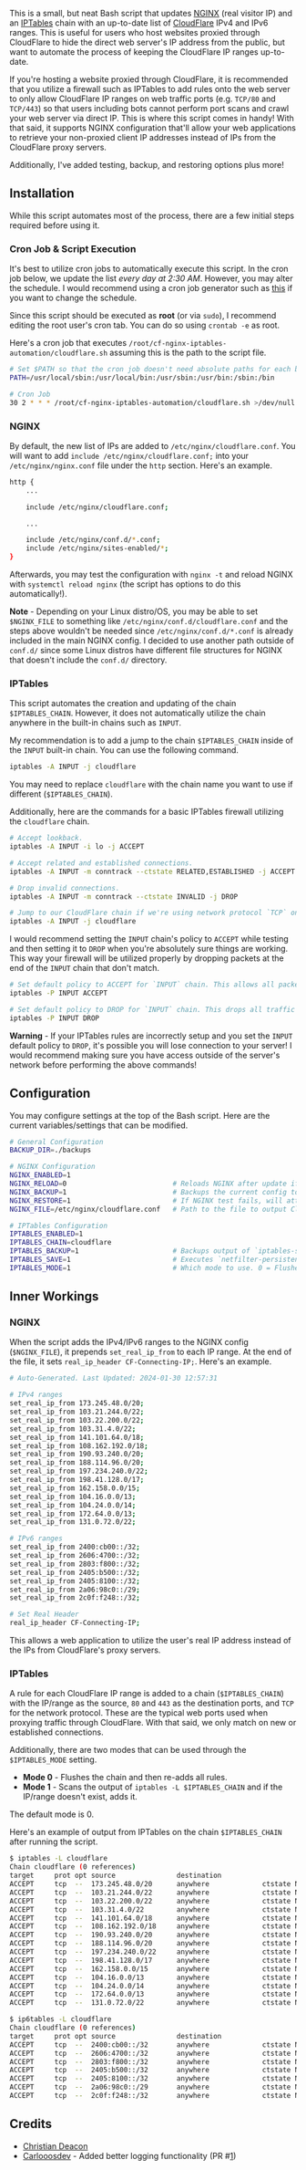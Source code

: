 This is a small, but neat Bash script that updates [NGINX](https://www.nginx.com/) (real visitor IP) and an [IPTables](https://en.wikipedia.org/wiki/Iptables) chain with an up-to-date list of [CloudFlare](https://www.cloudflare.com/) IPv4 and IPv6 ranges. This is useful for users who host websites proxied through CloudFlare to hide the direct web server's IP address from the public, but want to automate the process of keeping the CloudFlare IP ranges up-to-date.

If you're hosting a website proxied through CloudFlare, it is recommended that you utilize a firewall such as IPTables to add rules onto the web server to only allow CloudFlare IP ranges on web traffic ports (e.g. `TCP/80` and `TCP/443`) so that users including bots cannot perform port scans and crawl your web server via direct IP. This is where this script comes in handy! With that said, it supports NGINX configuration that'll allow your web applications to retrieve your non-proxied client IP addresses instead of IPs from the CloudFlare proxy servers.

Additionally, I've added testing, backup, and restoring options plus more!

## Installation
While this script automates most of the process, there are a few initial steps required before using it.

### Cron Job & Script Execution
It's best to utilize cron jobs to automatically execute this script. In the cron job below, we update the list *every day at 2:30 AM*. However, you may alter the schedule. I would recommend using a cron job generator such as [this](https://crontab.guru/) if you want to change the schedule.

Since this script should be executed as **root** (or via `sudo`), I recommend editing the root user's cron tab. You can do so using `crontab -e` as root.

Here's a cron job that executes `/root/cf-nginx-iptables-automation/cloudflare.sh` assuming this is the path to the script file.

```bash
# Set $PATH so that the cron job doesn't need absolute paths for each binary.
PATH=/usr/local/sbin:/usr/local/bin:/usr/sbin:/usr/bin:/sbin:/bin

# Cron Job
30 2 * * * /root/cf-nginx-iptables-automation/cloudflare.sh >/dev/null 2>&1
```

### NGINX
By default, the new list of IPs are added to `/etc/nginx/cloudflare.conf`. You will want to add `include /etc/nginx/cloudflare.conf;` into your `/etc/nginx/nginx.conf` file under the `http` section. Here's an example.

```bash
http {
    ...

	include /etc/nginx/cloudflare.conf;

    ...

	include /etc/nginx/conf.d/*.conf;
	include /etc/nginx/sites-enabled/*;
}
```

Afterwards, you may test the configuration with `nginx -t` and reload NGINX with `systemctl reload nginx` (the script has options to do this automatically!).

**Note** - Depending on your Linux distro/OS, you may be able to set `$NGINX_FILE` to something like `/etc/nginx/conf.d/cloudflare.conf` and the steps above wouldn't be needed since `/etc/nginx/conf.d/*.conf` is already included in the main NGINX config. I decided to use another path outside of `conf.d/` since some Linux distros have different file structures for NGINX that doesn't include the `conf.d/` directory.

### IPTables
This script automates the creation and updating of the chain `$IPTABLES_CHAIN`. However, it does not automatically utilize the chain anywhere in the built-in chains such as `INPUT`.

My recommendation is to add a jump to the chain `$IPTABLES_CHAIN` inside of the `INPUT` built-in chain. You can use the following command.

```bash
iptables -A INPUT -j cloudflare
```

You may need to replace `cloudflare` with the chain name you want to use if different (`$IPTABLES_CHAIN`).

Additionally, here are the commands for a basic IPTables firewall utilizing the `cloudflare` chain.

```bash
# Accept lookback.
iptables -A INPUT -i lo -j ACCEPT

# Accept related and established connections.
iptables -A INPUT -m conntrack --ctstate RELATED,ESTABLISHED -j ACCEPT

# Drop invalid connections.
iptables -A INPUT -m conntrack --ctstate INVALID -j DROP

# Jump to our CloudFlare chain if we're using network protocol `TCP` on destination ports 80 and 443.
iptables -A INPUT -j cloudflare
```

I would recommend setting the `INPUT` chain's policy to `ACCEPT` while testing and then setting it to `DROP` when you're absolutely sure things are working. This way your firewall will be utilized properly by dropping packets at the end of the `INPUT` chain that don't match.

```bash
# Set default policy to ACCEPT for `INPUT` chain. This allows all packets in `INPUT` chain unless if matched against a non-accept rule.
iptables -P INPUT ACCEPT

# Set default policy to DROP for `INPUT` chain. This drops all traffic that match no rules in the `INPUT` chain.
iptables -P INPUT DROP
```

**Warning** - If your IPTables rules are incorrectly setup and you set the `INPUT` default policy to `DROP`, it's possible you will lose connection to your server! I would recommend making sure you have access outside of the server's network before performing the above commands!

## Configuration
You may configure settings at the top of the Bash script. Here are the current variables/settings that can be modified.

```bash
# General Configuration
BACKUP_DIR=./backups

# NGINX Configuration
NGINX_ENABLED=1
NGINX_RELOAD=0                          # Reloads NGINX after update if test is successful.
NGINX_BACKUP=1                          # Backups the current config to `$NGINX_BACKUP/nginx_$dateSimple.bak`.
NGINX_RESTORE=1                         # If NGINX test fails, will attempt to restore file. Make sure `$NGINX_BACKUP` is enabled!
NGINX_FILE=/etc/nginx/cloudflare.conf   # Path to the file to output CloudFlare configuration to. This should be the file included in your NGINX config.

# IPTables Configuration
IPTABLES_ENABLED=1
IPTABLES_CHAIN=cloudflare
IPTABLES_BACKUP=1                       # Backups output of `iptables-save` to `$BACKUPS_DIR/iptables_$dateSimple.bak`. 
IPTABLES_SAVE=1                         # Executes `netfilter-persistent save` when finished so rules are re-added on reboot. You must have the `iptables-persistent` package or something similar installed.
IPTABLES_MODE=1                         # Which mode to use. 0 = Flushes chain and re-adds all rules. > 0 = Scans output of `iptables -L <chain>` and if the IP range doesn't exist, adds it.
```

## Inner Workings
### NGINX
When the script adds the IPv4/IPv6 ranges to the NGINX config (`$NGINX_FILE`), it prepends `set_real_ip_from` to each IP range. At the end of the file, it sets `real_ip_header CF-Connecting-IP;`. Here's an example.

```bash
# Auto-Generated. Last Updated: 2024-01-30 12:57:31

# IPv4 ranges
set_real_ip_from 173.245.48.0/20;
set_real_ip_from 103.21.244.0/22;
set_real_ip_from 103.22.200.0/22;
set_real_ip_from 103.31.4.0/22;
set_real_ip_from 141.101.64.0/18;
set_real_ip_from 108.162.192.0/18;
set_real_ip_from 190.93.240.0/20;
set_real_ip_from 188.114.96.0/20;
set_real_ip_from 197.234.240.0/22;
set_real_ip_from 198.41.128.0/17;
set_real_ip_from 162.158.0.0/15;
set_real_ip_from 104.16.0.0/13;
set_real_ip_from 104.24.0.0/14;
set_real_ip_from 172.64.0.0/13;
set_real_ip_from 131.0.72.0/22;

# IPv6 ranges
set_real_ip_from 2400:cb00::/32;
set_real_ip_from 2606:4700::/32;
set_real_ip_from 2803:f800::/32;
set_real_ip_from 2405:b500::/32;
set_real_ip_from 2405:8100::/32;
set_real_ip_from 2a06:98c0::/29;
set_real_ip_from 2c0f:f248::/32;

# Set Real Header
real_ip_header CF-Connecting-IP;
```

This allows a web application to utilize the user's real IP address instead of the IPs from CloudFlare's proxy servers.

### IPTables
A rule for each CloudFlare IP range is added to a chain (`$IPTABLES_CHAIN`) with the IP/range as the source, `80` and `443` as the destination ports, and `TCP` for the network protocol. These are the typical web ports used when proxying traffic through CloudFlare. With that said, we only match on new or established connections.

Additionally, there are two modes that can be used through the `$IPTABLES_MODE` setting.

* **Mode 0** - Flushes the chain and then re-adds all rules.
* **Mode 1** - Scans the output of `iptables -L $IPTABLES_CHAIN` and if the IP/range doesn't exist, adds it.

The default mode is 0.

Here's an example of output from IPTables on the chain `$IPTABLES_CHAIN` after running the script.

```bash
$ iptables -L cloudflare
Chain cloudflare (0 references)
target     prot opt source               destination         
ACCEPT     tcp  --  173.245.48.0/20      anywhere             ctstate NEW,ESTABLISHED multiport dports http,https
ACCEPT     tcp  --  103.21.244.0/22      anywhere             ctstate NEW,ESTABLISHED multiport dports http,https
ACCEPT     tcp  --  103.22.200.0/22      anywhere             ctstate NEW,ESTABLISHED multiport dports http,https
ACCEPT     tcp  --  103.31.4.0/22        anywhere             ctstate NEW,ESTABLISHED multiport dports http,https
ACCEPT     tcp  --  141.101.64.0/18      anywhere             ctstate NEW,ESTABLISHED multiport dports http,https
ACCEPT     tcp  --  108.162.192.0/18     anywhere             ctstate NEW,ESTABLISHED multiport dports http,https
ACCEPT     tcp  --  190.93.240.0/20      anywhere             ctstate NEW,ESTABLISHED multiport dports http,https
ACCEPT     tcp  --  188.114.96.0/20      anywhere             ctstate NEW,ESTABLISHED multiport dports http,https
ACCEPT     tcp  --  197.234.240.0/22     anywhere             ctstate NEW,ESTABLISHED multiport dports http,https
ACCEPT     tcp  --  198.41.128.0/17      anywhere             ctstate NEW,ESTABLISHED multiport dports http,https
ACCEPT     tcp  --  162.158.0.0/15       anywhere             ctstate NEW,ESTABLISHED multiport dports http,https
ACCEPT     tcp  --  104.16.0.0/13        anywhere             ctstate NEW,ESTABLISHED multiport dports http,https
ACCEPT     tcp  --  104.24.0.0/14        anywhere             ctstate NEW,ESTABLISHED multiport dports http,https
ACCEPT     tcp  --  172.64.0.0/13        anywhere             ctstate NEW,ESTABLISHED multiport dports http,https
ACCEPT     tcp  --  131.0.72.0/22        anywhere             ctstate NEW,ESTABLISHED multiport dports http,https

$ ip6tables -L cloudflare
Chain cloudflare (0 references)
target     prot opt source               destination         
ACCEPT     tcp  --  2400:cb00::/32       anywhere             ctstate NEW,ESTABLISHED multiport dports http,https
ACCEPT     tcp  --  2606:4700::/32       anywhere             ctstate NEW,ESTABLISHED multiport dports http,https
ACCEPT     tcp  --  2803:f800::/32       anywhere             ctstate NEW,ESTABLISHED multiport dports http,https
ACCEPT     tcp  --  2405:b500::/32       anywhere             ctstate NEW,ESTABLISHED multiport dports http,https
ACCEPT     tcp  --  2405:8100::/32       anywhere             ctstate NEW,ESTABLISHED multiport dports http,https
ACCEPT     tcp  --  2a06:98c0::/29       anywhere             ctstate NEW,ESTABLISHED multiport dports http,https
ACCEPT     tcp  --  2c0f:f248::/32       anywhere             ctstate NEW,ESTABLISHED multiport dports http,https
```

## Credits
* [Christian Deacon](https://github.com/gamemann)
* [Carlooosdev](https://github.com/carlooosdev) - Added better logging functionality (PR #[1](https://github.com/gamemann/cf-nginx-iptables-automation/pull/1))